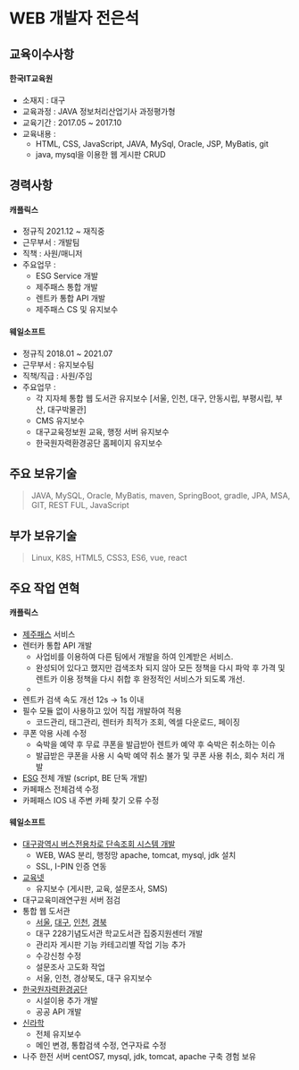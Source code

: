 # WEB 개발자 전은석

## 교육이수사항
#### 한국IT교육원
* 소재지 : 대구
* 교육과정 : JAVA 정보처리산업기사 과정평가형
* 교육기간 : 2017.05 ~ 2017.10
* 교육내용 :
	* HTML, CSS, JavaScript, JAVA, MySql, Oracle, JSP, MyBatis, git
	* java, mysql을 이용한 웹 게시판 CRUD

## 경력사항
#### 캐플릭스
* 정규직 2021.12 ~ 재직중
* 근무부서 : 개발팀
* 직책 : 사원/매니저
* 주요업무 :
	* ESG Service 개발
 	* 제주패스 통합 개발
  	* 렌트카 통합 API 개발
 	* 제주패스 CS 및 유지보수
#### 웨일소프트
* 정규직 2018.01 ~ 2021.07
* 근무부서 : 유지보수팀
* 직책/직급 : 사원/주임
* 주요업무 :
	* 각 지자체 통합 웹 도서관 유지보수
 	  [서울, 인천, 대구, 안동시립, 부평시립, 부산, 대구박물관]
	* CMS 유지보수
 	* 대구교육정보원 교육, 행정 서버 유지보수
	* 한국원자력환경공단 홈페이지 유지보수

## 주요 보유기술
> JAVA, MySQL, Oracle, MyBatis, maven, SpringBoot, gradle, JPA, MSA, GIT, REST FUL, JavaScript
## 부가 보유기술
> Linux, K8S, HTML5, CSS3, ES6, vue, react

## 주요 작업 연혁
#### 캐플릭스
* [제주패스](https://www.jejupass.com) 서비스
* 렌터카 통합 API 개발
  - 사업비를 이용하여 다른 팀에서 개발을 하여 인계받은 서비스.
  - 완성되어 있다고 했지만 검색조차 되지 않아 모든 정책을 다시 파악 후 가격 및 렌트카 이용 정책을 다시 취합 후 완정적인 서비스가 되도록 개선.
  - 
* 렌트카 검색 속도 개선 12s -> 1s 이내
* 필수 모듈 없이 사용하고 있어 직접 개발하여 적용
  - 코드관리, 태그관리, 렌터카 최적가 조회, 엑셀 다운로드, 페이징
* 쿠폰 악용 사례 수정
  - 숙박을 예약 후 무료 쿠폰을 발급받아 렌트카 예약 후 숙박은 취소하는 이슈
  - 발급받은 쿠폰을 사용 시 숙박 예약 취소 불가 및 쿠폰 사용 취소, 회수 처리 개발
* [ESG](https://esg.jejupass.com) 전체 개발 (script, BE 단독 개발)
* 카페패스 전체검색 수정
* 카페패스 IOS 내 주변 카페 찾기 오류 수정

#### 웨일소프트
* [대구광역시 버스전용차로 단속조회 시스템 개발](https://buslane.daegu.go.kr:8443/cartax/index.do)
	* WEB, WAS 분리, 행정망 apache, tomcat, mysql, jdk 설치
	* SSL, I-PIN 인증 연동
* [교육넷](https://www.gyo6.net/teacher/index.do)
	* 유지보수 (게시판, 교육, 설문조사, SMS)
* 대구교육미래연구원 서버 점검
* 통합 웹 도서관
	* [서울](https://lib.sen.go.kr), [대구](https://library.daegu.go.kr), [인천](https://lib.ice.go.kr), [경북](http://www.gbelib.kr)
	* 대구 228기념도서관 학교도서관 집중지원센터 개발
	* 관리자 게시판 기능 카테고리별 작업 기능 추가
	* 수강신청 수정
	* 설문조사 고도화 작업
	* 서울, 인천, 경상북도, 대구 유지보수
* [한국원자력환경공단](https://www.korad.or.kr/korad/index.do)
	* 시설이용 추가 개발
	* 공공 API 개발
* [신라학](http://www.sillahak.kr/index.do)
	* 전체 유지보수
	* 메인 변경, 통합검색 수정, 연구자료 수정
 * 나주 한전 서버 centOS7, mysql, jdk, tomcat, apache 구축 경험 보유
